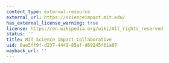```yaml
---
content_type: external-resource
external_url: https://scienceimpact.mit.edu/
has_external_license_warning: true
license: https://en.wikipedia.org/wiki/All_rights_reserved
status: ''
title: MIT Science Impact Collaborative
uid: 0ae5ff9f-d237-4449-85af-d69245f61a07
wayback_url: ''
---
```

